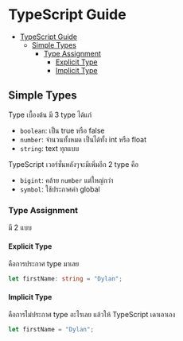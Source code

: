 # TypeScript Guide

- [TypeScript Guide](#typescript-guide)
  - [Simple Types](#simple-types)
    - [Type Assignment](#type-assignment)
      - [Explicit Type](#explicit-type)
      - [Implicit Type](#implicit-type)


## Simple Types

Type เบื้องต้น มี 3 type ได้แก่
- `boolean`: เป็น true หรือ false
- `number`: จำนวนทั้งหมด เป็นได้ทั้ง int หรือ float
- `string`: text ทุกแบบ

TypeScript เวอร์ชั่นหลังๆจะมีเพิ่มอีก 2 type คือ
- `bigint`: คล้าย `number` แต่ใหญ่กว่า
- `symbol`: ใช้ประกาศค่า global

### Type Assignment

มี 2 แบบ

#### Explicit Type

คือการประกาศ type มาเลย

```ts
let firstName: string = "Dylan";
```
#### Implicit Type

คือการไม่ประกาศ type อะไรเลย แล้วให้ TypeScript เดาเอาเอง

```ts
let firstName = "Dylan";
```

